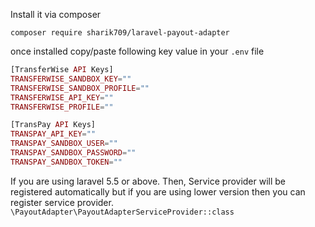 
Install it via composer

`composer require sharik709/laravel-payout-adapter`

once installed copy/paste following key value in your `.env` file
```php
[TransferWise API Keys]
TRANSFERWISE_SANDBOX_KEY=""
TRANSFERWISE_SANDBOX_PROFILE=""
TRANSFERWISE_API_KEY=""
TRANSFERWISE_PROFILE=""

[TransPay API Keys]
TRANSPAY_API_KEY=""
TRANSPAY_SANDBOX_USER=""
TRANSPAY_SANDBOX_PASSWORD=""
TRANSPAY_SANDBOX_TOKEN=""
```

If you are using laravel 5.5 or above. Then, Service provider will be registered automatically but if you are using lower version then you can register service provider.
`\PayoutAdapter\PayoutAdapterServiceProvider::class`
